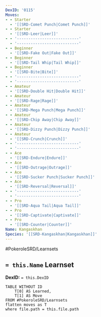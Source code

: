 ```yaml
---
DexID: '0115'
Moves:
- - Starter
  - '[[SRD-Comet Punch|Comet Punch]]'
- - Starter
  - '[[SRD-Leer|Leer]]'
- - '---------------------------'
  - '---------------------------'
- - Beginner
  - '[[SRD-Fake Out|Fake Out]]'
- - Beginner
  - '[[SRD-Tail Whip|Tail Whip]]'
- - Beginner
  - '[[SRD-Bite|Bite]]'
- - '---------------------------'
  - '---------------------------'
- - Amateur
  - '[[SRD-Double Hit|Double Hit]]'
- - Amateur
  - '[[SRD-Rage|Rage]]'
- - Amateur
  - '[[SRD-Mega Punch|Mega Punch]]'
- - Amateur
  - '[[SRD-Chip Away|Chip Away]]'
- - Amateur
  - '[[SRD-Dizzy Punch|Dizzy Punch]]'
- - Amateur
  - '[[SRD-Crunch|Crunch]]'
- - '---------------------------'
  - '---------------------------'
- - Ace
  - '[[SRD-Endure|Endure]]'
- - Ace
  - '[[SRD-Outrage|Outrage]]'
- - Ace
  - '[[SRD-Sucker Punch|Sucker Punch]]'
- - Ace
  - '[[SRD-Reversal|Reversal]]'
- - '---------------------------'
  - '---------------------------'
- - Pro
  - '[[SRD-Aqua Tail|Aqua Tail]]'
- - Pro
  - '[[SRD-Captivate|Captivate]]'
- - Pro
  - '[[SRD-Counter|Counter]]'
Name: Kangaskhan
Species: '[[SRD-Kangaskhan|Kangaskhan]]'
---
```


#PokeroleSRD/Learnsets

## `= this.Name` Learnset

**DexID:** `= this.DexID`

```dataview
TABLE WITHOUT ID
    T[0] AS Learned,
    T[1] AS Move
FROM #PokeroleSRD/Learnsets
flatten moves as T
where file.path = this.file.path
```

